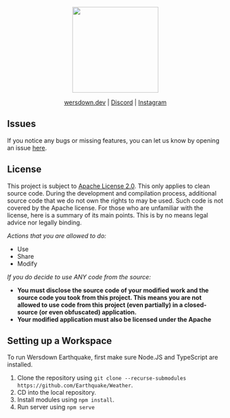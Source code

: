 <div align="center">
<p>
    <img width="200" src="https://wersdown.dev/White.png">
</p>

[wersdown.dev](https://wersdown.dev) |
[Discord](https://discord.gg/wersdown-software-838543361752170506) |
[Instagram](https://instagram.com/wersdowndev)
</div>

## Issues
If you notice any bugs or missing features, you can let us know by opening an issue [here](https://github.com/Wersdown/Earthquake/issues).

## License
This project is subject to [Apache License 2.0](https://www.apache.org/licenses/LICENSE-2.0). This only applies to clean source code. During the development and compilation process, additional source code that we do not own the rights to may be used. Such code is not covered by the Apache license.
For those who are unfamiliar with the license, here is a summary of its main points. This is by no means legal advice nor legally binding.

*Actions that you are allowed to do:*

- Use
- Share
- Modify

*If you do decide to use ANY code from the source:*

- **You must disclose the source code of your modified work and the source code you took from this project. This means you are not allowed to use code from this project (even partially) in a closed-source (or even obfuscated) application.**
- **Your modified application must also be licensed under the Apache** 

## Setting up a Workspace
To run Wersdown Earthquake, first make sure Node.JS and TypeScript are installed.
1. Clone the repository using `git clone --recurse-submodules https://github.com/Earthquake/Weather`.
2. CD into the local repository.
3. Install modules using `npm install`.
4. Run server using `npm serve`
